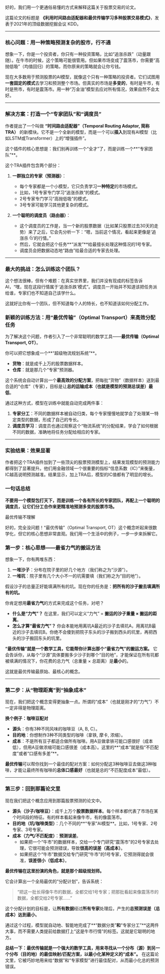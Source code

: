 好的，我们用一个更通俗易懂的方式来解释这篇关于股票交易的论文。

这篇论文的标题是 **《利用时间路由适配器和最优传输学习多种股票交易模式》**，发表于2021年的顶级数据挖掘会议 KDD。

---

### 核心问题：用一种策略预测复杂的股市，行不通

想象一下，你是一个投资者，你只有一种投资策略，比如“追涨杀跌”（动量跟随）。在牛市的时候，这个策略可能很管用。但如果市场变成了震荡市，你需要“高抛低吸”（均值回归）的策略，而你原来的策略就会让你亏钱。

现在大多数用于预测股票的AI模型，就像这个只有一种策略的投资者。它们试图用**一套固定的模式**去学习和预测整个市场。但真实的市场是**多变的**，有时是牛市，有时是熊市，有时是震荡市。用一种“万金油”模型去应对所有情况，效果自然不会太好。

---

### 解决方案：打造一个“专家团队”和“调度员”

作者提出了一个叫做 **“时间路由适配器”（Temporal Routing Adaptor, 简称 TRA）** 的新模块。它不是一个全新的模型，而是一个可以**插入**到现有AI模型（比如LSTM或Transformer）上的“增强插件”。

这个插件的核心思想是：我们别再训练一个“全才”了，而是训练一个**“专家团队”**。

这个TRA插件包含两个部分：

1.  **一群独立的专家（预测器）**：
    *   每个专家都是一个小模型，它只负责学习**一种特定**的市场模式。
    *   比如，1号专家专门学习“追涨杀跌”的模式。
    *   2号专家专门学习“高抛低吸”的模式。
    *   3号专家可能学习其他更复杂的模式。

2.  **一个聪明的调度员（路由器）**：
    *   这个调度员的工作是，当一个新的股票数据（比如某只股票过去30天的走势）来了之后，它会先分析一下：“嗯，当前这个情况，看起来更像是‘追涨杀 ઉ’的行情。”
    *   然后，它就会把这个任务**“派发”**给最擅长处理这种情况的1号专家。
    *   调度员会把数据动态地“路由”给最合适的专家去处理。

---

### 最大的挑战：怎么训练这个团队？

这个想法很棒，但有个难题：在真实世界里，我们并没有现成的标签告诉AI，“嘿，现在这段行情属于‘追涨杀跌’模式”。调度员一开始并不知道该把任务派给谁，专家们也不知道自己该学什么。

这就好比你有一个团队，但不知道每个人的特长，也不知道该如何分配工作。

### 新颖的训练方法：用“最优传输”（Optimal Transport）来高效分配任务

为了解决这个问题，作者引入了一个非常聪明的数学工具——**最优传输（Optimal Transport, OT）**。

你可以把它想象成一个**“超级物流规划系统”**。
*   **货物**：就是成千上万的股票数据样本。
*   **仓库**：就是那几个“专家”预测器。

这个系统会自动计算出一个**最高效的分配方案**，把每批“货物”（数据样本）送到最合适的“仓库”（专家），目标是让**总的运输成本（也就是模型的预测总误差）最低**。

通过这种方式，模型在训练中就能自动完成两件事：
1.  **专家分工**：不同的数据样本被自动归类，每个专家慢慢地就学会了处理某一特定类型的数据，形成了自己的专长。
2.  **调度员学习**：调度员也通过观察这个“物流系统”的分配结果，学会了如何根据不同的数据，准确地将任务分配给相应的专家。

---

### 实验结果：效果显著

作者把这个TRA插件加到了一些顶尖的股票预测模型上，结果发现模型的预测能力都得到了显著提升。他们用金融领域一个很重要的指标“信息系数（IC）”来衡量，IC越高说明预测越准。结果显示，加上TRA后，模型的IC值都有了明显的增长。

### 一句话总结

**不要用一个模型包打天下，而是训练一个各有所长的专家团队，再配上一个聪明的调度员，让它们分工合作来更精准地预测多变的股票市场。**


最优传输不理解


好的，完全没问题！“最优传输”（Optimal Transport, OT）这个概念听起来很数学化，但它的核心思想非常直观。我们用一个生活中的例子，一步一步来拆解它。

### 第一步：核心思想——最省力气的搬运方法

想象一下，你有两堆东西：
1.  **一堆沙子**：分布在院子里的好几个地方（我们称之为“沙源”）。
2.  **一堆坑**：院子里有几个大小不一的坑需要填（我们称之为“目的地”）。

假设沙子的总量正好能填满所有的坑。现在你的任务是：**把所有的沙子搬去填满所有的坑。**

你肯定想用**最省力气**的方式来完成这个任务，对吧？

*   **什么是“力气”？** 在这里，我们可以定义“力气” = **搬运的沙子重量 × 搬运的距离**。
*   **怎么才算“最省力气”？** 你会本能地用离坑A最近的沙子去填坑A，用离坑B最近的沙子去填坑B。你绝不会傻到把院子东头的沙子搬到西头的坑里，再把西头的沙子搬回东头的坑里。

**“最优传输”就是一个数学工具，它能帮你计算出那个“最省力气”的搬运方案。** 它会告诉你，从每个“沙源”具体要搬多少沙子到哪个“目的地”，才能保证在所有坑都被填满的情况下，你花费的总力气（总重量 × 总距离）是**最小**的。

这就是最优传输最原始、最核心的概念。

---

### 第二步：从“物理距离”到“抽象成本”

现在，我们把这个概念变得更抽象一点。所谓的“成本”（也就是刚才的“力气”）不一定非得是物理距离。

**换个例子：咖啡豆配对**

*   **源头**：你有3种不同风味的咖啡豆（A, B, C）。
*   **目的地**：你想制作3种不同类型的咖啡（拿铁, 摩卡, 浓缩）。
*   **成本**：不是所有豆子都适合做所有咖啡。用A豆做拿铁可能口感很好（成本低），但用A豆做浓缩可能口感很差（成本高）。这里的**“成本”就是指“不匹配度”或者“口感有多差”**。

**最优传输**可以帮你找到一个最佳的配对方案：如何分配这3种咖啡豆去做这3种咖啡，才能让最终所有咖啡的**总体口感最好**（也就是总的“不匹配度成本”最低）。

---

### 第三步：回到那篇论文里

现在我们把这个概念应用到那篇股票预测的论文中。

*   **源头（沙子/咖啡豆）**：成千上万个**股票数据样本**。每个样本都代表了市场在某个时间段的特征。有的样本看起来像牛市，有的像震荡市。
*   **目的地（坑/咖啡类型）**：几个不同的**“专家”AI模型**。比如，1号专家、2号专家、3号专家。
*   **成本（力气/不匹配度）**：**预测误差**。
    *   如果把一个“牛市”的数据样本，交给一个专门研究“震荡市”的2号专家去处理，它很可能会预测错误，导致**很高的误差（高成本）**。
    *   如果把这个“牛市”数据交给专门研究“牛市”的1号专家，它预测得就会很准，**误差很小（低成本）**。

**最优传输在这里扮演的角色，就是那个超级规划师。**

它会计算出一个全局最优的“分配计划”，告诉系统：
> “把这一批长得像牛市的数据，全都交给1号专家；把那批看起来像震荡市的数据，全都交给2号专家……”

这个分配计划的目标是，让**所有数据**经过**所有专家**处理后，产生的**总预测误差（总成本）达到最小**。

通过这个过程，模型就自动地、智能地完成了**“数据分类”**和**“专家分工”**这两件大事，而不需要人类提前给数据打上“这是牛市行情”的标签。这就是它聪明的地方。

**总结一下：最优传输就是一个强大的数学工具，用来寻找从一个分布（源）到另一个分布（目的地）的最佳映射/匹配方案，以最小化某种定义的“成本”。** 在这篇论文里，它被巧妙地用来给“数据”和“专家模型”进行最佳配对，从而最小化总的预测错误。
